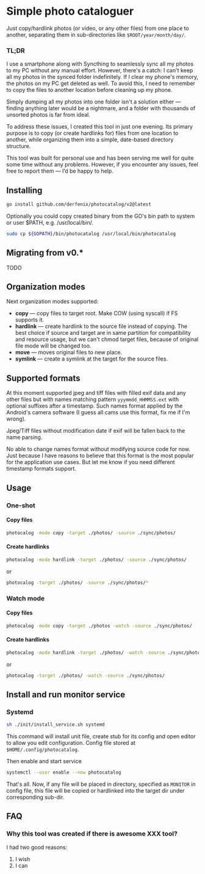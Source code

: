 # Simple photo cataloguer

Just copy/hardlink photos (or video, or any other files) from one place to
another, separating them in sub-directories like `$ROOT/year/month/day/`.

### TL;DR 

I use a smartphone along with Syncthing to seamlessly sync all my photos to my PC without any manual effort. However, there's a catch: I can't keep all my photos in the synced folder indefinitely. If I clear my phone's memory, the photos on my PC get deleted as well. To avoid this, I need to remember to copy the files to another location before cleaning up my phone.

Simply dumping all my photos into one folder isn't a solution either — finding anything later would be a nightmare, and a folder with thousands of unsorted photos is far from ideal.

To address these issues, I created this tool in just one evening. Its primary purpose is to copy (or create hardlinks for) files from one location to another, while organizing them into a simple, date-based directory structure.

This tool was built for personal use and has been serving me well for quite some time without any problems. However, if you encounter any issues, feel free to report them — I’d be happy to help.

## Installing
```bash
go install github.com/derfenix/photocatalog/v2@latest
```
Optionally you could copy created binary from the GO's bin path to 
system or user $PATH, e.g. /usr/local/bin/.
```bash
sudo cp ${GOPATH}/bin/photocatalog /usr/local/bin/photocatalog
```

## Migrating from v0.*

TODO 

## Organization modes

Next organization modes supported:
    
- **copy** — copy files to target root. Make COW (using syscall) if FS supports it.
- **hardlink** — create hardlink to the source file instead of copying. 
The best choice if source and target are in same partition for compatibility
and resource usage, but we can't chmod target files, because of original file mode will 
be changed too. 
- **move** — moves original files to new place.
- **symlink** — create a symlink at the target for the source files. 

## Supported formats
At this moment supported jpeg and tiff files with filled exif data and any other 
files but with names matching pattern `yyymmdd_HHMMSS.ext` with optional suffixes after a timestamp.
Such names format applied by the Android's camera software (I guess all cams 
use this format, fix me if I'm wrong). 

Jpeg/Tiff files without modification date if exif will be fallen back to the name parsing.

No able to change names format without modifying source code for now. Just because 
I have reasons to believe that this format is the most popular for the application use cases.
But let me know if you need different timestamp formats support.

## Usage
### One-shot 
#### Copy files
```bash
photocalog -mode copy -target ./photos/ -source ./sync/photos/
```

#### Create hardlinks
```bash
photocalog -mode hardlink -target ./photos/ -source ./sync/photos/
```
or 
```bash
photocalog -target ./photos/ -source ./sync/photos/*
```

### Watch mode
#### Copy files
```bash
photocalog -mode copy -target ./photos -watch -source ./sync/photos/
```

#### Create hardlinks
```bash
photocalog -mode hardlink -target ./photos/ -watch -source ./sync/photos/
```
or 
```bash
photocalog -target ./photos/ -watch -source ./sync/photos/
```

## Install and run monitor service

### Systemd
```bash
sh ./init/install_service.sh systemd
```
This command will install unit file, create stub for its config and open
editor to allow you edit configuration. Config file stored at 
`$HOME/.config/photocatalog`.

Then enable and start service
```bash
systemctl --user enable --now photocatalog
```
That's all. Now, if any file will be placed in directory, specified as `MONITOR`
in config file, this file will be copied or hardlinked into the target dir
under corresponding sub-dir. 

## FAQ

### Why this tool was created if there is awesome XXX tool?
I had two good reasons:
1. I wish
2. I can

